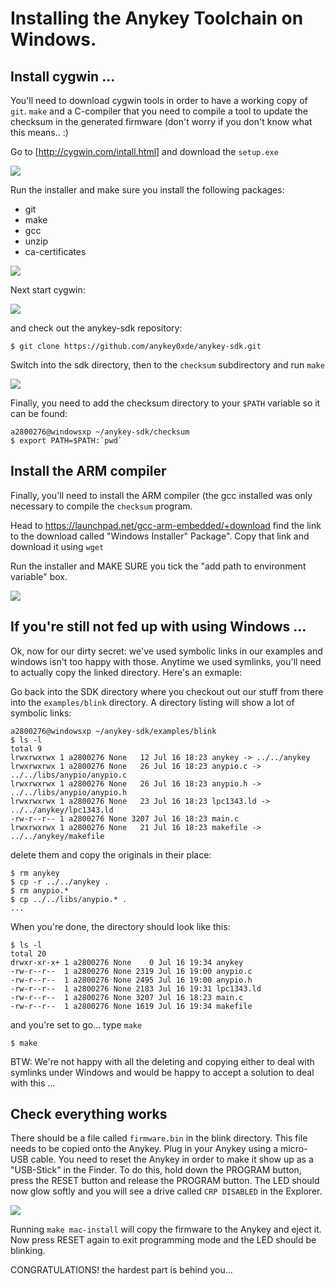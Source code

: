 # Installing the Anykey Toolchain on Windows.

## Install cygwin ...

You'll need to download cygwin tools in order to have a working copy of
`git`. `make` and a C-compiler that you need to compile a tool to update
the checksum in the generated firmware (don't worry if you don't know
what this means.. :)

Go to [http://cygwin.com/intall.html] and download the `setup.exe`

![](https://raw.github.com/anykey0xde/tutorial/master/img/download_cygwin.png)

Run the installer and make sure you install the following packages:

* git
* make
* gcc
* unzip
* ca-certificates

![](https://raw.github.com/anykey0xde/tutorial/master/img/cygwin.gcc.png)

Next start cygwin:

![](https://raw.github.com/anykey0xde/tutorial/master/img/cygwin.start.png)

and check out the anykey-sdk repository:

    $ git clone https://github.com/anykey0xde/anykey-sdk.git

Switch into the sdk directory, then to the `checksum` subdirectory and run `make`

![](https://raw.github.com/anykey0xde/tutorial/master/img/cygwin.step1.png)

Finally, you need to add the checksum directory to your `$PATH` variable so it can be found:

    a2800276@windowsxp ~/anykey-sdk/checksum
    $ export PATH=$PATH:`pwd`

## Install the ARM compiler

Finally, you'll need to install the ARM compiler (the gcc installed was only necessary to compile the `checksum` program.

Head to https://launchpad.net/gcc-arm-embedded/+download find the link to the download called "Windows Installer" Package". Copy that link and download it using `wget`

Run the installer and MAKE SURE you tick the "add path to environment variable" box.

![](https://raw.github.com/anykey0xde/tutorial/master/img/win-arm-installer.png)

## If you're still not fed up with using Windows ...

Ok, now for our dirty secret: we've used symbolic links in our examples and windows isn't too happy with those. Anytime we used symlinks, you'll need to actually copy the linked directory. Here's an exmaple:

Go back into the SDK directory where you checkout out our stuff from there into the `examples/blink` directory. A directory listing will show a lot of symbolic links:

    a2800276@windowsxp ~/anykey-sdk/examples/blink
    $ ls -l
    total 9
    lrwxrwxrwx 1 a2800276 None   12 Jul 16 18:23 anykey -> ../../anykey
    lrwxrwxrwx 1 a2800276 None   26 Jul 16 18:23 anypio.c -> ../../libs/anypio/anypio.c
    lrwxrwxrwx 1 a2800276 None   26 Jul 16 18:23 anypio.h -> ../../libs/anypio/anypio.h  
    lrwxrwxrwx 1 a2800276 None   23 Jul 16 18:23 lpc1343.ld -> ../../anykey/lpc1343.ld
    -rw-r--r-- 1 a2800276 None 3207 Jul 16 18:23 main.c
    lrwxrwxrwx 1 a2800276 None   21 Jul 16 18:23 makefile -> ../../anykey/makefile

delete them and copy the originals in their place:

    $ rm anykey
    $ cp -r ../../anykey .
    $ rm anypio.*
    $ cp ../../libs/anypio.* .
    ...

When you're done, the directory should look like this:

    $ ls -l
    total 20
    drwxr-xr-x+ 1 a2800276 None    0 Jul 16 19:34 anykey
    -rw-r--r--  1 a2800276 None 2319 Jul 16 19:00 anypio.c
    -rw-r--r--  1 a2800276 None 2495 Jul 16 19:00 anypio.h
    -rw-r--r--  1 a2800276 None 2183 Jul 16 19:31 lpc1343.ld
    -rw-r--r--  1 a2800276 None 3207 Jul 16 18:23 main.c
    -rw-r--r--  1 a2800276 None 1619 Jul 16 19:34 makefile



and you're set to go... type `make`

    $ make

BTW: We're not happy with all the deleting and copying either to deal with symlinks under Windows and would be happy to accept a solution to deal with this ...


## Check everything works

There should be a file called `firmware.bin` in the blink directory.
This file needs to be copied onto the Anykey. Plug in your Anykey using
a micro-USB cable. You need to reset the Anykey in order to make it show
up as a "USB-Stick" in the Finder. To do this, hold down the PROGRAM
button, press the RESET button and release the PROGRAM button. The LED
should now glow softly and you will see a drive called `CRP DISABLED`
in the Explorer.

![](https://raw.github.com/anykey0xde/tutorial/master/img/reset_prg_buttons.png)


Running `make mac-install` will copy the firmware to the Anykey and
eject it. Now press RESET again to exit programming mode and the LED
should be blinking.

CONGRATULATIONS! the hardest part is behind you...
